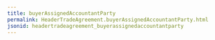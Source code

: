 ```yaml
---
title: buyerAssignedAccountantParty
permalink: HeaderTradeAgreement.buyerAssignedAccountantParty.html
jsonid: headertradeagreement_buyerassignedaccountantparty
---
```

